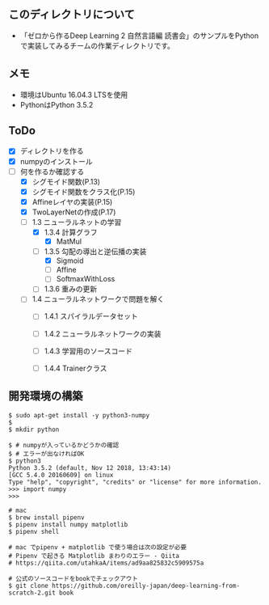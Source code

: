 
## このディレクトリについて

 * 「ゼロから作るDeep Learning 2 自然言語編 読書会」のサンプルをPythonで実装してみるチームの作業ディレクトリです。

## メモ
 * 環境はUbuntu 16.04.3 LTSを使用
 * PythonはPython 3.5.2

## ToDo
 - [X] ディレクトリを作る
 - [X] numpyのインストール
 - [ ] 何を作るか確認する
   - [X] シグモイド関数(P.13)
   - [X] シグモイド関数をクラス化(P.15)
   - [X] Affineレイヤの実装(P.15)
   - [X] TwoLayerNetの作成(P.17)
   - [ ] 1.3 ニューラルネットの学習
     - [X] 1.3.4 計算グラフ
       - [X] MatMul
     - [ ] 1.3.5 勾配の導出と逆伝播の実装
       - [X] Sigmoid
       - [ ] Affine
       - [ ] SoftmaxWithLoss
     - [ ] 1.3.6 重みの更新
   - [ ] 1.4 ニューラルネットワークで問題を解く
     - [ ] 1.4.1 スパイラルデータセット
     - [ ] 1.4.2 ニューラルネットワークの実装
     - [ ] 1.4.3 学習用のソースコード
     - [ ] 1.4.4 Trainerクラス



## 開発環境の構築

```
$ sudo apt-get install -y python3-numpy
$
$ mkdir python

$ # numpyが入っているかどうかの確認
$ # エラーが出なければOK
$ python3
Python 3.5.2 (default, Nov 12 2018, 13:43:14)
[GCC 5.4.0 20160609] on linux
Type "help", "copyright", "credits" or "license" for more information.
>>> import numpy
>>>
```

```
# mac
$ brew install pipenv
$ pipenv install numpy matplotlib
$ pipenv shell

# mac でpipenv + matplotlib で使う場合は次の設定が必要
# Pipenv で起きる Matplotlib まわりのエラー - Qiita
# https://qiita.com/utahkaA/items/ad9aa825832c5909575a
```

```
# 公式のソースコードをbookでチェックアウト
$ git clone https://github.com/oreilly-japan/deep-learning-from-scratch-2.git book
```
